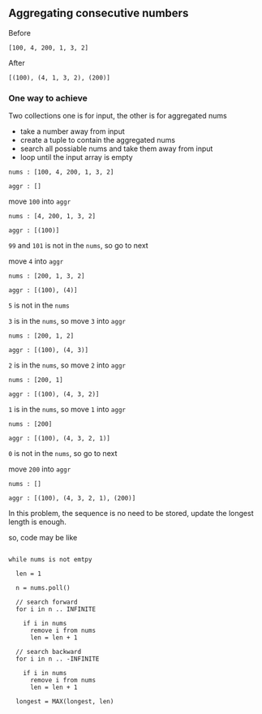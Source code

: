 ## Aggregating consecutive numbers

Before

```
[100, 4, 200, 1, 3, 2]
```

After

```
[(100), (4, 1, 3, 2), (200)]
```

### One way to achieve

Two collections one is for input, the other is for aggregated nums

 * take a number away from input
 * create a tuple to contain the aggregated nums
 * search all possiable nums and take them away from input
 * loop until the input array is empty
 


```
nums : [100, 4, 200, 1, 3, 2]

aggr : []
```

move `100` into `aggr`


```
nums : [4, 200, 1, 3, 2]

aggr : [(100)]
```

`99` and `101` is not in the `nums`, so go to next


move `4` into `aggr`


```
nums : [200, 1, 3, 2]

aggr : [(100), (4)]
```

`5` is not in the `nums`

`3` is in the `nums`, so move `3` into `aggr`


```
nums : [200, 1, 2]

aggr : [(100), (4, 3)]
```

`2` is in the `nums`, so move `2` into `aggr`

```
nums : [200, 1]

aggr : [(100), (4, 3, 2)]
```

`1` is in the `nums`, so move `1` into `aggr`

```
nums : [200]

aggr : [(100), (4, 3, 2, 1)]
```

`0` is not in the `nums`, so go to next

move `200` into `aggr`

```
nums : []

aggr : [(100), (4, 3, 2, 1), (200)]
```

In this problem, the sequence is no need to be stored, update the longest length is enough.

so, code may be like

```

while nums is not emtpy
  
  len = 1
  
  n = nums.poll()
  
  // search forward
  for i in n .. INFINITE
    
    if i in nums
      remove i from nums
      len = len + 1

  // search backward
  for i in n .. -INFINITE
    
    if i in nums
      remove i from nums
      len = len + 1

  longest = MAX(longest, len)
```
